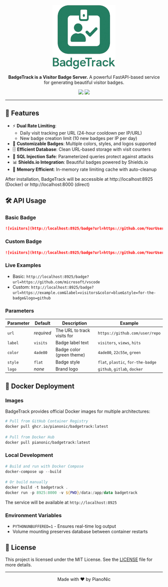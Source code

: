 <p align="center">
  <img src="assets/logo.png" width="200" alt="BadgeTrack Logo">
</p>
<p align="center">
  <strong>BadgeTrack is a Visitor Badge Server.</strong> 
  A powerful FastAPI-based service for generating beautiful visitor badges.
</p>
<p align="center">
  <a><img src="https://hits.seeyoufarm.com/api/count/incr/badge.svg?url=https%3A%2F%2Fgithub.com%2FYourUser%2FBadgeTrack&count_bg=%234ADE80&title_bg=%23555555&icon=github.svg&icon_color=%23E7E7E7&title=Visits&edge_flat=false"/></a>
  <a href="#-installation"><img src="https://img.shields.io/badge/Self--Host-Instructions-237e61.svg"/></a>
</p>

---
## 🚀 Features
- ⚡ **Dual Rate Limiting**: 
  - Daily visit tracking per URL (24-hour cooldown per IP/URL)
  - New badge creation limit (10 new badges per IP per day)
- 🎨 **Customizable Badges**: Multiple colors, styles, and logos supported
- 🗄️ **Efficient Database**: Clean URL-based storage with visit counters
- 🔐 **SQL Injection Safe**: Parameterized queries protect against attacks
- 📊 **Shields.io Integration**: Beautiful badges powered by Shields.io
- 💾 **Memory Efficient**: In-memory rate limiting cache with auto-cleanup

After installation, BadgeTrack will be accessible at http://localhost:8925 (Docker) or http://localhost:8000 (direct)

## 🛠️ API Usage

### Basic Badge
```markdown
![visitors](http://localhost:8925/badge?url=https://github.com/YourUser/YourRepo)
```

### Custom Badge
```markdown
![visitors](http://localhost:8925/badge?url=https://github.com/YourUser/YourRepo&label=visitors&color=4ade80&style=flat&logo=github)
```

### Live Examples
- Basic: `http://localhost:8925/badge?url=https://github.com/microsoft/vscode`
- Custom: `http://localhost:8925/badge?url=https://example.com&label=visitors&color=blue&style=for-the-badge&logo=github`

### Parameters

| Parameter | Default | Description | Example |
|-----------|---------|-------------|---------|
| `url` | *required* | The URL to track visits for | `https://github.com/user/repo` |
| `label` | `visits` | Badge label text | `visitors`, `views`, `hits` |
| `color` | `4ade80` | Badge color (green theme) | `4ade80`, `22c55e`, `green` |
| `style` | `flat` | Badge style | `flat`, `plastic`, `for-the-badge` |
| `logo` | *none* | Brand logo | `github`, `gitlab`, `docker` |

## 🐳 Docker Deployment

### Images
BadgeTrack provides official Docker images for multiple architectures:

```bash
# Pull from GitHub Container Registry
docker pull ghcr.io/pianonic/badgetrack:latest

# Pull from Docker Hub
docker pull pianonic/badgetrack:latest
```

### Local Development
```powershell
# Build and run with Docker Compose
docker-compose up --build

# Or build manually
docker build -t badgetrack .
docker run -p 8925:8000 -v ${PWD}/data:/app/data badgetrack
```

The service will be available at `http://localhost:8925`

### Environment Variables
- `PYTHONUNBUFFERED=1` - Ensures real-time log output
- Volume mounting preserves database between container restarts

## 📜 License
This project is licensed under the MIT License. 
See the [LICENSE](LICENSE) file for more details.

---
<p align="center">Made with ❤️ by PianoNic</p>
